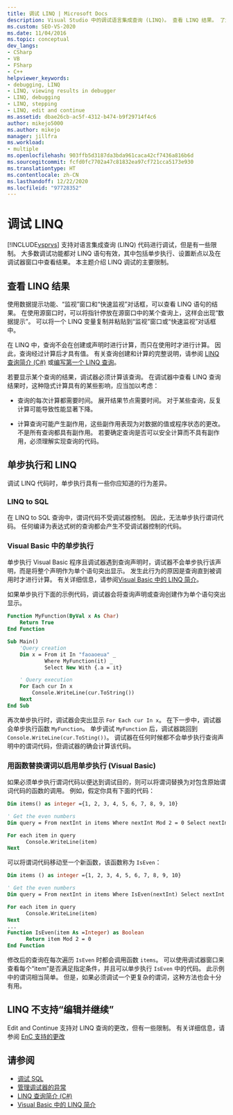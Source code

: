 ```yaml
---
title: 调试 LINQ | Microsoft Docs
description: Visual Studio 中的调试语言集成查询 (LINQ)。 查看 LINQ 结果。 了解单步执行 LINQ 代码时的行为差异。
ms.custom: SEO-VS-2020
ms.date: 11/04/2016
ms.topic: conceptual
dev_langs:
- CSharp
- VB
- FSharp
- C++
helpviewer_keywords:
- debugging, LINQ
- LINQ, viewing results in debugger
- LINQ, debugging
- LINQ, stepping
- LINQ, edit and continue
ms.assetid: dbae26cb-ac5f-4312-b474-b9f29714f4c6
author: mikejo5000
ms.author: mikejo
manager: jillfra
ms.workload:
- multiple
ms.openlocfilehash: 903ffb5d3187da3bda961caca42cf7436a816b6d
ms.sourcegitcommit: fcfd0fc7702a47c81832ea97cf721cca5173e930
ms.translationtype: HT
ms.contentlocale: zh-CN
ms.lasthandoff: 12/22/2020
ms.locfileid: "97728352"
---
```

# <a name="debugging-linq"></a>调试 LINQ
[!INCLUDE[vsprvs](../code-quality/includes/vsprvs_md.md)] 支持对语言集成查询 (LINQ) 代码进行调试，但是有一些限制。 大多数调试功能都对 LINQ 语句有效，其中包括单步执行、设置断点以及在调试器窗口中查看结果。 本主题介绍 LINQ 调试的主要限制。

## <a name="viewing-linq-results"></a><a name="BKMK_ViewingLINQResults"></a> 查看 LINQ 结果
 使用数据提示功能、“监视”窗口和“快速监视”对话框，可以查看 LINQ 语句的结果。 在使用源窗口时，可以将指针停放在源窗口中的某个查询上，这样会出现“数据提示”。 可以将一个 LINQ 变量复制并粘贴到“监视”窗口或“快速监视”对话框中。

 在 LINQ 中，查询不会在创建或声明时进行计算，而只在使用时才进行计算。 因此，查询经过计算后才具有值。 有关查询创建和计算的完整说明，请参阅 [LINQ 查询简介 (C#)](/dotnet/csharp/programming-guide/concepts/linq/introduction-to-linq-queries) 或[编写第一个 LINQ 查询](/dotnet/visual-basic/programming-guide/concepts/linq/writing-your-first-linq-query)。

 若要显示某个查询的结果，调试器必须计算该查询。 在调试器中查看 LINQ 查询结果时，这种隐式计算具有的某些影响，应当加以考虑：

- 查询的每次计算都需要时间。 展开结果节点需要时间。 对于某些查询，反复计算可能导致性能显著下降。

- 计算查询可能产生副作用，这些副作用表现为对数据的值或程序状态的更改。 不是所有查询都具有副作用。 若要确定查询是否可以安全计算而不具有副作用，必须理解实现查询的代码。

## <a name="stepping-and-linq"></a><a name="BKMK_SteppingAndLinq"></a> 单步执行和 LINQ
 调试 LINQ 代码时，单步执行具有一些你应知道的行为差异。

### <a name="linq-to-sql"></a>LINQ to SQL
 在 LINQ to SQL 查询中，谓词代码不受调试器控制。 因此，无法单步执行谓词代码。 任何编译为表达式树的查询都会产生不受调试器控制的代码。

### <a name="stepping-in-visual-basic"></a>Visual Basic 中的单步执行
 单步执行 Visual Basic 程序且调试器遇到查询声明时，调试器不会单步执行该声明，而是将整个声明作为单个语句突出显示。 发生此行为的原因是查询直到被调用时才进行计算。 有关详细信息，请参阅[Visual Basic 中的 LINQ 简介](/dotnet/visual-basic/programming-guide/language-features/linq/introduction-to-linq)。

 如果单步执行下面的示例代码，调试器会将查询声明或查询创建作为单个语句突出显示。

```vb
Function MyFunction(ByVal x As Char)
    Return True
End Function

Sub Main()
    'Query creation
    Dim x = From it In "faoaoeua" _
            Where MyFunction(it) _
            Select New With {.a = it}

    ' Query execution
    For Each cur In x
        Console.WriteLine(cur.ToString())
    Next
End Sub
```

 再次单步执行时，调试器会突出显示 `For Each cur In x`。 在下一步中，调试器会单步执行函数 `MyFunction`。 单步调试 `MyFunction` 后，调试器跳回到 `Console.WriteLine(cur.ToSting())`。 调试器在任何时候都不会单步执行查询声明中的谓词代码，但调试器的确会计算该代码。

### <a name="replacing-a-predicate-with-a-function-to-enable-stepping-visual-basic"></a>用函数替换谓词以启用单步执行 (Visual Basic)
 如果必须单步执行谓词代码以便达到调试目的，则可以将谓词替换为对包含原始谓词代码的函数的调用。 例如，假定你具有下面的代码：

```vb
Dim items() as integer ={1, 2, 3, 4, 5, 6, 7, 8, 9, 10}

' Get the even numbers
Dim query = From nextInt in items Where nextInt Mod 2 = 0 Select nextInt

For each item in query
      Console.WriteLine(item)
Next
```

 可以将谓词代码移动至一个新函数，该函数称为 `IsEven`：

```vb
Dim items () as integer ={1, 2, 3, 4, 5, 6, 7, 8, 9, 10}

' Get the even numbers
Dim query = From nextInt in items Where IsEven(nextInt) Select nextInt

For each item in query
      Console.WriteLine(item)
Next
...
Function IsEven(item As =Integer) as Boolean
      Return item Mod 2 = 0
End Function
```

 修改后的查询在每次遍历 `IsEven` 时都会调用函数 `items`。 可以使用调试器窗口来查看每个“item”是否满足指定条件，并且可以单步执行 `IsEven` 中的代码。 此示例中的谓词相当简单。 但是，如果必须调试一个更复杂的谓词，这种方法也会十分有用。

## <a name="edit-and-continue-not-supported-for-linq"></a><a name="BKMK_EditandContinueNotSupportedforLINQ"></a> LINQ 不支持“编辑并继续”
 Edit and Continue 支持对 LINQ 查询的更改，但有一些限制。 有关详细信息，请参阅 [EnC 支持的更改](https://github.com/dotnet/roslyn/blob/master/docs/wiki/EnC-Supported-Edits.md)

## <a name="see-also"></a>请参阅

- [调试 SQL](/previous-versions/visualstudio/visual-studio-2010/zefbf0t6\(v\=vs.100\))
- [管理调试器的异常](../debugger/managing-exceptions-with-the-debugger.md)
- [LINQ 查询简介 (C#)](/dotnet/csharp/programming-guide/concepts/linq/introduction-to-linq-queries)
- [Visual Basic 中的 LINQ 简介](/dotnet/visual-basic/programming-guide/language-features/linq/introduction-to-linq)
